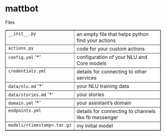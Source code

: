 # mattbot

Files
<table border="1" class="docutils">
<colgroup>
<col width="36%">
<col width="64%">
</colgroup>
<tbody valign="top">
<tr class="row-odd"><td><code class="docutils literal notranslate"><span class="pre">__init__.py</span></code></td>
<td>an empty file that helps python find your actions</td>
</tr>
<tr class="row-even"><td><code class="docutils literal notranslate"><span class="pre">actions.py</span></code></td>
<td>code for your custom actions</td>
</tr>
<tr class="row-odd"><td><code class="docutils literal notranslate"><span class="pre">config.yml</span></code> ‘*’</td>
<td>configuration of your NLU and Core models</td>
</tr>
<tr class="row-even"><td><code class="docutils literal notranslate"><span class="pre">credentials.yml</span></code></td>
<td>details for connecting to other services</td>
</tr>
<tr class="row-odd"><td><code class="docutils literal notranslate"><span class="pre">data/nlu.md</span></code> ‘*’</td>
<td>your NLU training data</td>
</tr>
<tr class="row-even"><td><code class="docutils literal notranslate"><span class="pre">data/stories.md</span></code> ‘*’</td>
<td>your stories</td>
</tr>
<tr class="row-odd"><td><code class="docutils literal notranslate"><span class="pre">domain.yml</span></code> ‘*’</td>
<td>your assistant’s domain</td>
</tr>
<tr class="row-even"><td><code class="docutils literal notranslate"><span class="pre">endpoints.yml</span></code></td>
<td>details for connecting to channels like fb messenger</td>
</tr>
<tr class="row-odd"><td><code class="docutils literal notranslate"><span class="pre">models/&lt;timestamp&gt;.tar.gz</span></code></td>
<td>my initial model</td>
</tr>
</tbody>
</table>

